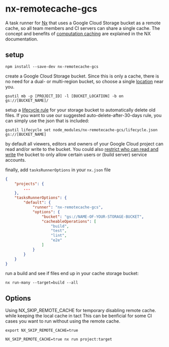 # nx-remotecache-gcs

A task runner for [Nx](https://nx.dev/) that uses a Google Cloud Storage bucket as a remote cache, so all team members and CI servers can share a single cache. The concept and benefits of [computation caching](https://nx.dev/core-features/cache-task-results) are explained in the NX documentation.

## setup

```
npm install --save-dev nx-remotecache-gcs
```

create a Google Cloud Storage bucket. Since this is only a cache, there is no need for a dual- or multi-region bucket, so choose a single [location](https://cloud.google.com/storage/docs/locations) near you.

```
gsutil mb -p [PROJECT_ID] -l [BUCKET_LOCATION] -b on gs://[BUCKET_NAME]/
```

setup a [lifecycle rule](https://cloud.google.com/storage/docs/managing-lifecycles) for your storage bucket to automatically delete old files. If you want to use our suggested auto-delete-after-30-days rule, you can simply use the json that is included:

```
gsutil lifecycle set node_modules/nx-remotecache-gcs/lifecycle.json gs://[BUCKET_NAME]
```

by default all viewers, editors and owners of your Google Cloud project can read and/or write to the bucket. You could also [restrict who can read and write](https://cloud.google.com/storage/docs/access-control/using-iam-permissions) the bucket to only allow certain users or (build server) service accounts.

finally, add `tasksRunnerOptions` in your `nx.json` file

```json
{
    "projects": {
        ...
    },
    "tasksRunnerOptions": {
        "default": {
            "runner": "nx-remotecache-gcs",
            "options": {
                "bucket": "gs://NAME-OF-YOUR-STORAGE-BUCKET",
                "cacheableOperations": [
                    "build",
                    "test",
                    "lint",
                    "e2e"
                ]
            }
        }
    }
}

```

run a build and see if files end up in your cache storage bucket:

```
nx run-many --target=build --all
```

## Options
Using NX_SKIP_REMOTE_CACHE for temporary disabling remote cache. while keeping the local cache in tact
This can be benficial for some CI cases you want to run without using the remote cache.
```
export NX_SKIP_REMOTE_CACHE=true
```

```
NX_SKIP_REMOTE_CACHE=true nx run project:target
```
